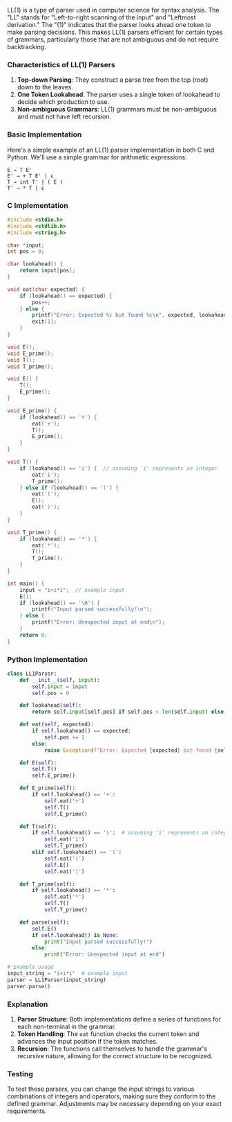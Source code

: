 LL(1) is a type of parser used in computer science for syntax analysis. The "LL" stands for "Left-to-right scanning of the input" and "Leftmost derivation." The "(1)" indicates that the parser looks ahead one token to make parsing decisions. This makes LL(1) parsers efficient for certain types of grammars, particularly those that are not ambiguous and do not require backtracking.

### Characteristics of LL(1) Parsers

1. **Top-down Parsing**: They construct a parse tree from the top (root) down to the leaves.
2. **One Token Lookahead**: The parser uses a single token of lookahead to decide which production to use.
3. **Non-ambiguous Grammars**: LL(1) grammars must be non-ambiguous and must not have left recursion.

### Basic Implementation

Here's a simple example of an LL(1) parser implementation in both C and Python. We'll use a simple grammar for arithmetic expressions:

```ebnf
E → T E'
E' → + T E' | ε
T → int T' | ( E )
T' → * T | ε
```

### C Implementation

```c
#include <stdio.h>
#include <stdlib.h>
#include <string.h>

char *input;
int pos = 0;

char lookahead() {
    return input[pos];
}

void eat(char expected) {
    if (lookahead() == expected) {
        pos++;
    } else {
        printf("Error: Expected %c but found %c\n", expected, lookahead());
        exit(1);
    }
}

void E();
void E_prime();
void T();
void T_prime();

void E() {
    T();
    E_prime();
}

void E_prime() {
    if (lookahead() == '+') {
        eat('+');
        T();
        E_prime();
    }
}

void T() {
    if (lookahead() == 'i') {  // assuming 'i' represents an integer
        eat('i');
        T_prime();
    } else if (lookahead() == '(') {
        eat('(');
        E();
        eat(')');
    }
}

void T_prime() {
    if (lookahead() == '*') {
        eat('*');
        T();
        T_prime();
    }
}

int main() {
    input = "i+i*i";  // example input
    E();
    if (lookahead() == '\0') {
        printf("Input parsed successfully!\n");
    } else {
        printf("Error: Unexpected input at end\n");
    }
    return 0;
}
```

### Python Implementation

```python
class LL1Parser:
    def __init__(self, input):
        self.input = input
        self.pos = 0

    def lookahead(self):
        return self.input[self.pos] if self.pos < len(self.input) else None

    def eat(self, expected):
        if self.lookahead() == expected:
            self.pos += 1
        else:
            raise Exception(f"Error: Expected {expected} but found {self.lookahead()}")

    def E(self):
        self.T()
        self.E_prime()

    def E_prime(self):
        if self.lookahead() == '+':
            self.eat('+')
            self.T()
            self.E_prime()

    def T(self):
        if self.lookahead() == 'i':  # assuming 'i' represents an integer
            self.eat('i')
            self.T_prime()
        elif self.lookahead() == '(':
            self.eat('(')
            self.E()
            self.eat(')')

    def T_prime(self):
        if self.lookahead() == '*':
            self.eat('*')
            self.T()
            self.T_prime()

    def parse(self):
        self.E()
        if self.lookahead() is None:
            print("Input parsed successfully!")
        else:
            print("Error: Unexpected input at end")

# Example usage
input_string = "i+i*i"  # example input
parser = LL1Parser(input_string)
parser.parse()
```

### Explanation

1. **Parser Structure**: Both implementations define a series of functions for each non-terminal in the grammar.
2. **Token Handling**: The `eat` function checks the current token and advances the input position if the token matches.
3. **Recursion**: The functions call themselves to handle the grammar's recursive nature, allowing for the correct structure to be recognized.

### Testing

To test these parsers, you can change the input strings to various combinations of integers and operators, making sure they conform to the defined grammar. Adjustments may be necessary depending on your exact requirements.

